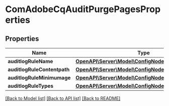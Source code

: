 # ComAdobeCqAuditPurgePagesProperties

## Properties
Name | Type | Description | Notes
------------ | ------------- | ------------- | -------------
**auditlogRuleName** | [**OpenAPI\Server\Model\ConfigNodePropertyString**](ConfigNodePropertyString.md) |  | [optional] 
**auditlogRuleContentpath** | [**OpenAPI\Server\Model\ConfigNodePropertyString**](ConfigNodePropertyString.md) |  | [optional] 
**auditlogRuleMinimumage** | [**OpenAPI\Server\Model\ConfigNodePropertyInteger**](ConfigNodePropertyInteger.md) |  | [optional] 
**auditlogRuleTypes** | [**OpenAPI\Server\Model\ConfigNodePropertyDropDown**](ConfigNodePropertyDropDown.md) |  | [optional] 

[[Back to Model list]](../README.md#documentation-for-models) [[Back to API list]](../README.md#documentation-for-api-endpoints) [[Back to README]](../README.md)


